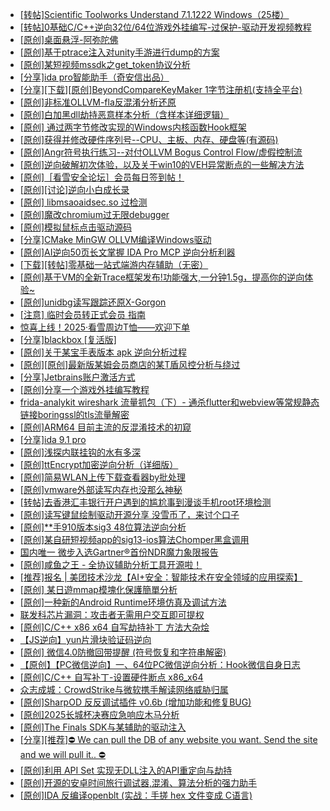 + [[转帖]Scientific Toolworks Understand 7.1.1222 Windows（25楼）](https://bbs.kanxue.com/thread-280018.htm)
+ [[转帖]0基础C/C++逆向32位/64位游戏外挂编写-过保护-驱动开发视频教程](https://bbs.kanxue.com/thread-286955.htm)
+ [[原创]桌面悬浮-阿弥陀佛](https://bbs.kanxue.com/thread-287083.htm)
+ [[原创]基于ptrace注入对unity手游进行dump的方案](https://bbs.kanxue.com/thread-286222.htm)
+ [[原创]某短视频mssdk之get_token协议分析](https://bbs.kanxue.com/thread-287008.htm)
+ [[分享]ida pro智能助手（奇安信出品）](https://bbs.kanxue.com/thread-287082.htm)
+ [[分享][下载][原创]BeyondCompareKeyMaker 1字节注册机(支持全平台)](https://bbs.kanxue.com/thread-282488.htm)
+ [[原创]非标准OLLVM-fla反混淆分析还原](https://bbs.kanxue.com/thread-286549.htm)
+ [[原创]白加黑dll劫持恶意样本分析（含样本详细逻辑）](https://bbs.kanxue.com/thread-281702.htm)
+ [[原创] 通过两字节修改实现的Windows内核函数Hook框架](https://bbs.kanxue.com/thread-286868.htm)
+ [[原创]获得并修改硬件序列号--CPU、主板、内存、硬盘等(有源码)](https://bbs.kanxue.com/thread-282756.htm)
+ [[原创]Angr符号执行练习--对付OLLVM Bogus Control Flow/虚假控制流](https://bbs.kanxue.com/thread-287076.htm)
+ [[原创]逆向破解初次体验，以及关于win10的VEH异常断点的一些解决方法](https://bbs.kanxue.com/thread-258083.htm)
+ [[原创]［看雪安全论坛］会员每日签到帖！](https://bbs.kanxue.com/thread-128928.htm)
+ [[原创][讨论]逆向小白成长录](https://bbs.kanxue.com/thread-287084.htm)
+ [[原创] libmsaoaidsec.so 过检测](https://bbs.kanxue.com/thread-287058.htm)
+ [[原创]魔改chromium过无限debugger](https://bbs.kanxue.com/thread-287073.htm)
+ [[原创]模拟鼠标点击驱动源码](https://bbs.kanxue.com/thread-286960.htm)
+ [[分享]CMake MinGW OLLVM编译Windows驱动](https://bbs.kanxue.com/thread-287085.htm)
+ [[原创]AI逆向50页长文掌握 IDA Pro MCP 逆向分析利器](https://bbs.kanxue.com/thread-286813.htm)
+ [[下载][转帖]零基础一站式端游内存辅助（无密）](https://bbs.kanxue.com/thread-287049.htm)
+ [[原创]基于VM的全新Trace框架发布!功能强大,一分钟1.5g，提高你的逆向体验~](https://bbs.kanxue.com/thread-285471.htm)
+ [[原创]unidbg读写跟踪还原X-Gorgon](https://bbs.kanxue.com/thread-285586.htm)
+ [[注意] 临时会员转正式会员 指南](https://bbs.kanxue.com/thread-248767.htm)
+ [惊喜上线！2025·看雪周边T恤——欢迎下单](https://bbs.kanxue.com/thread-287077.htm)
+ [[分享]blackbox [复活版]](https://bbs.kanxue.com/thread-286308.htm)
+ [[原创]关于某宝手表版本 apk 逆向分析过程](https://bbs.kanxue.com/thread-287025.htm)
+ [[原创][原创]最新版某姆会员商店的某T盾风控分析与绕过](https://bbs.kanxue.com/thread-286243.htm)
+ [[分享]Jetbrains账户激活方式](https://bbs.kanxue.com/thread-284298.htm)
+ [[原创]分享一个游戏外挂编写教程](https://bbs.kanxue.com/thread-286912.htm)
+ [frida-analykit   wireshark 流量抓包（下）- 通杀flutter和webview等常规静态链接boringssl的tls流量解密](https://bbs.kanxue.com/thread-286620.htm)
+ [[原创]ARM64 目前主流的反混淆技术的初窥](https://bbs.kanxue.com/thread-285567.htm)
+ [[分享]ida 9.1 pro](https://bbs.kanxue.com/thread-285999.htm)
+ [[原创]浅探内联挂钩的水有多深](https://bbs.kanxue.com/thread-282877.htm)
+ [[原创]ttEncrypt加密逆向分析（详细版）](https://bbs.kanxue.com/thread-286273.htm)
+ [[原创]简易WLAN上传下载查看器by批处理](https://bbs.kanxue.com/thread-287036.htm)
+ [[原创]vmware外部读写内存也没那么神秘](https://bbs.kanxue.com/thread-284956.htm)
+ [[转帖]去香港汇丰银行开户遇到的尴尬事到漫谈手机root环境检测](https://bbs.kanxue.com/thread-285754.htm)
+ [[原创]读写键鼠绘制驱动开源分享 没雪币了，来讨个口子](https://bbs.kanxue.com/thread-286756.htm)
+ [[原创]**手910版本sig3 48位算法逆向分析](https://bbs.kanxue.com/thread-271489.htm)
+ [[原创]某自研短视频app的sig13-ios算法Chomper黑盒调用](https://bbs.kanxue.com/thread-285666.htm)
+ [国内唯一  微步入选Gartner®首份NDR魔力象限报告](https://bbs.kanxue.com/thread-287088.htm)
+ [[原创]咸鱼之王 - 全协议辅助分析工具开源啦！](https://bbs.kanxue.com/thread-286907.htm)
+ [[推荐]报名 | 美团技术沙龙【AI+安全：智能技术在安全领域的应用探索】](https://bbs.kanxue.com/thread-287089.htm)
+ [[原创] 某日遊mmap模塊化保護簡單分析](https://bbs.kanxue.com/thread-286746.htm)
+ [[原创]一种新的Android Runtime环境仿真及调试方法](https://bbs.kanxue.com/thread-272605.htm)
+ [联发科芯片漏洞：攻击者无需用户交互即可提权](https://bbs.kanxue.com/thread-287091.htm)
+ [[原创]C/C++ x86 x64 自写劫持补丁 方法大杂烩](https://bbs.kanxue.com/thread-282745.htm)
+ [【JS逆向】yun片滑块验证码逆向](https://bbs.kanxue.com/thread-286252.htm)
+ [[原创] 微信4.0防撤回带提醒 (符号恢复和字符串解密)](https://bbs.kanxue.com/thread-286611.htm)
+ [【原创】【PC微信逆向】一、64位PC微信逆向分析：Hook微信自身日志](https://bbs.kanxue.com/thread-287010.htm)
+ [[原创]C/C++ 自写补丁-设置硬件断点 x86_x64](https://bbs.kanxue.com/thread-283839.htm)
+ [众志成城：CrowdStrike与微软携手解读网络威胁归属](https://bbs.kanxue.com/thread-287092.htm)
+ [[原创]SharpOD 反反调试插件 v0.6b (增加功能和修复BUG)](https://bbs.kanxue.com/thread-218988.htm)
+ [[原创]2025长城杯决赛应急响应木马分析](https://bbs.kanxue.com/thread-286763.htm)
+ [[原创]The Finals SDK与某辅助的驱动注入](https://bbs.kanxue.com/thread-279429.htm)
+ [[分享][推荐]⛔️ We can pull the DB of any website you want. Send the site and we will pull it.. ⛔️](https://bbs.kanxue.com/thread-287093.htm)
+ [[原创]利用 API Set 实现无DLL注入的API重定向与劫持](https://bbs.kanxue.com/thread-286823.htm)
+ [[原创]开源的安卓时间旅行调试器,混淆、算法分析的强力助手](https://bbs.kanxue.com/thread-286457.htm)
+ [[原创]IDA 反编译openblt (实战：手搓 hex 文件变成 C语言)](https://bbs.kanxue.com/thread-285731.htm)
